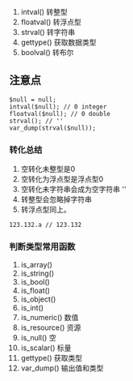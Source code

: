 1. intval() 转整型
2. floatval() 转浮点型
3. strval() 转字符串
4. gettype() 获取数据类型
5. boolval() 转布尔


## 注意点
```
$null = null;
intval($null); // 0 integer
floatval($null); // 0 double
strval(); // ''
var_dump(strval($null));
```

### 转化总结
1. 空转化未整型是0
2. 空转化为浮点型是浮点型0
3. 空转化未字符串会成为空字符串 ''
4. 转整型会忽略掉字符串
5. 转浮点型同上。
```
123.132.a // 123.132
```

### 判断类型常用函数
1. is_array()
2. is_string()
3. is_bool()
4. is_float()
5. is_object()
6. is_int()  
7. is_numeric()  数值
8. is_resource() 资源
9. is_null()  空
10. is_scalar() 标量
11. gettype() 获取类型
12. var_dump() 输出值和类型